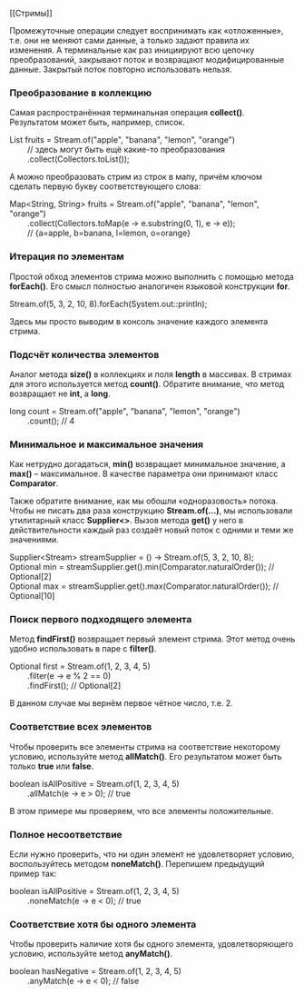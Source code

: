 [[Стримы]]

Промежуточные операции следует воспринимать как «отложенные», т.е. они не меняют сами данные, а только задают правила их изменения. А терминальные как раз инициируют всю цепочку преобразований, закрывают поток и возвращают модифицированные данные. Закрытый поток повторно использовать нельзя.

### Преобразование в коллекцию

Самая распространённая терминальная операция **collect()**. Результатом может быть, например, список.

List<String> fruits = Stream.of("apple", "banana", "lemon", "orange")  
        // здесь могут быть ещё какие-то преобразования  
        .collect(Collectors.toList());

А можно преобразовать стрим из строк в мапу, причём ключом сделать первую букву соответствующего слова:

Map<String, String> fruits = Stream.of("apple", "banana", "lemon", "orange")  
        .collect(Collectors.toMap(e -> e.substring(0, 1), e -> e));  
        // {a=apple, b=banana, l=lemon, o=orange}

### Итерация по элементам

Простой обход элементов стрима можно выполнить с помощью метода **forEach()**. Его смысл полностью аналогичен языковой конструкции **for**.

Stream.of(5, 3, 2, 10, 8).forEach(System.out::println);

Здесь мы просто выводим в консоль значение каждого элемента стрима.

### Подсчёт количества элементов

Аналог метода **size()** в коллекциях и поля **length** в массивах. В стримах для этого используется метод **count()**. Обратите внимание, что метод возвращает не **int**, а **long**.

long count = Stream.of("apple", "banana", "lemon", "orange")  
        .count(); // 4

### Минимальное и максимальное значения

Как нетрудно догадаться, **min()** возвращает минимальное значение, а **max()** – максимальное. В качестве параметра они принимают класс **Comparator**.

Также обратите внимание, как мы обошли «одноразовость» потока. Чтобы не писать два раза конструкцию **Stream.of(...)**, мы использовали утилитарный класс **Supplier<>**. Вызов метода **get()** у него в действительности каждый раз создаёт новый поток с одними и теми же значениями.

Supplier<Stream<Integer>> streamSupplier = () -> Stream.of(5, 3, 2, 10, 8);  
Optional<Integer> min = streamSupplier.get().min(Comparator.naturalOrder()); // Optional[2]  
Optional<Integer> max = streamSupplier.get().max(Comparator.naturalOrder()); // Optional[10]

### Поиск первого подходящего элемента

Метод **findFirst()** возвращает первый элемент стрима. Этот метод очень удобно использовать в паре с **filter()**.

Optional<Integer> first = Stream.of(1, 2, 3, 4, 5)  
        .filter(e -> e % 2 == 0)  
        .findFirst(); // Optional[2]

В данном случае мы вернём первое чётное число, т.е. 2.

### Соответствие всех элементов

Чтобы проверить все элементы стрима на соответствие некоторому условию, используйте метод **allMatch()**. Его результатом может быть только **true** или **false**.

boolean isAllPositive = Stream.of(1, 2, 3, 4, 5)  
        .allMatch(e -> e > 0); // true

В этом примере мы проверяем, что все элементы положительные.

### Полное несоответствие

Если нужно проверить, что ни один элемент не удовлетворяет условию, воспользуйтесь методом **noneMatch()**. Перепишем предыдущий пример так:

boolean isAllPositive = Stream.of(1, 2, 3, 4, 5)  
        .noneMatch(e -> e < 0); // true

### Соответствие хотя бы одного элемента

Чтобы проверить наличие хотя бы одного элемента, удовлетворяющего условию, используйте метод **anyMatch()**.

boolean hasNegative = Stream.of(1, 2, 3, 4, 5)  
        .anyMatch(e -> e < 0); // false